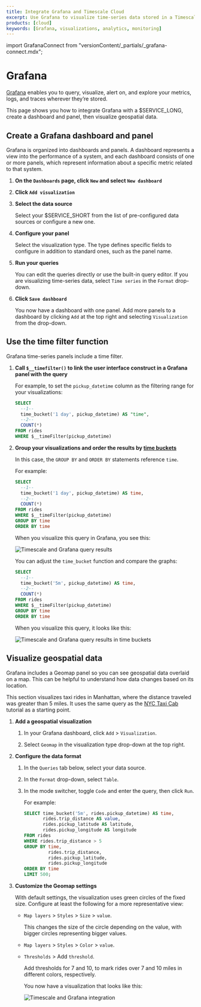 ```yaml
---
title: Integrate Grafana and Timescale Cloud
excerpt: Use Grafana to visualize time-series data stored in a Timescale Cloud service
products: [cloud]
keywords: [Grafana, visualizations, analytics, monitoring]
---
```


import GrafanaConnect from "versionContent/_partials/_grafana-connect.mdx";

# Grafana

[Grafana](https://grafana.com/docs/) enables you to query, visualize, alert on, and explore your metrics, logs, and traces wherever they’re stored.

This page shows you how to integrate Grafana with a $SERVICE_LONG, create a dashboard and panel, then visualize geospatial data.

<GrafanaConnect />

## Create a Grafana dashboard and panel

Grafana is organized into dashboards and panels. A dashboard represents a
view into the performance of a system, and each dashboard consists of one or
more panels, which represent information about a specific metric related to
that system.

<Procedure>

1. **On the `Dashboards` page, click `New` and select `New dashboard`**

1. **Click `Add visualization`**

1. **Select the data source**

   Select your $SERVICE_SHORT from the list of pre-configured data sources or configure a new one.

1. **Configure your panel** 

   Select the visualization type. The type defines specific fields to configure in addition to standard ones, such as the panel name. 

1. **Run your queries** 

   You can edit the queries directly or use the built-in query editor. If you are visualizing time-series data, select `Time series` in the `Format` drop-down.

1. **Click `Save dashboard`**
    
   You now have a dashboard with one panel. Add more panels to a dashboard by clicking `Add` at the top right and selecting `Visualization` from the drop-down. 

</Procedure>

## Use the time filter function

Grafana time-series panels include a time filter. 

<Procedure>

1. **Call `$__timefilter()` to link the user interface construct in a Grafana panel with the query** 

   For example, to set the `pickup_datetime` column as the filtering range for your visualizations:

    ```sql
    SELECT
      --1--
      time_bucket('1 day', pickup_datetime) AS "time",
      --2--
      COUNT(*)
    FROM rides
    WHERE $__timeFilter(pickup_datetime)
    ```

1. **Group your visualizations and order the results by [time buckets][time-buckets]** 

    In this case, the `GROUP BY` and `ORDER BY` statements reference `time`.

    For example:
    
    ```sql
    SELECT
      --1--
      time_bucket('1 day', pickup_datetime) AS time,
      --2--
      COUNT(*)
    FROM rides
    WHERE $__timeFilter(pickup_datetime)
    GROUP BY time
    ORDER BY time
    ```

    When you visualize this query in Grafana, you see this:

    ![Timescale and Grafana query results](https://assets.timescale.com/docs/images/grafana_query_results.png)

    You can adjust the `time_bucket` function and compare the graphs:
    
    ```sql
    SELECT
      --1--
      time_bucket('5m', pickup_datetime) AS time,
      --2--
      COUNT(*)
    FROM rides
    WHERE $__timeFilter(pickup_datetime)
    GROUP BY time
    ORDER BY time
    ```
    
    When you visualize this query, it looks like this:

   ![Timescale and Grafana query results in time buckets](https://assets.timescale.com/docs/images/grafana_query_results_5m.png)

</Procedure>

## Visualize geospatial data

Grafana includes a Geomap panel so you can see geospatial data
overlaid on a map. This can be helpful to understand how data
changes based on its location.

This section visualizes taxi rides in Manhattan, where the distance traveled
was greater than 5 miles. It uses the same query as the [NYC Taxi Cab][nyc-taxi]
tutorial as a starting point.

<Procedure>

1. **Add a geospatial visualization**

   1.  In your Grafana dashboard, click `Add` > `Visualization`.

   1.  Select `Geomap` in the visualization type drop-down at the top right.

1. **Configure the data format**

   1.  In the `Queries` tab below, select your data source.

   1.  In the `Format` drop-down, select `Table`.

   1.  In the mode switcher, toggle `Code` and enter the query, then click `Run`.
 
       For example:

       ```sql
       SELECT time_bucket('5m', rides.pickup_datetime) AS time,
              rides.trip_distance AS value,
              rides.pickup_latitude AS latitude,
              rides.pickup_longitude AS longitude
       FROM rides
       WHERE rides.trip_distance > 5
       GROUP BY time,
                rides.trip_distance,
                rides.pickup_latitude,
                rides.pickup_longitude
       ORDER BY time
       LIMIT 500;
       ```

1.  **Customize the Geomap settings** 
    
    With default settings, the visualization uses green circles of the fixed size. Configure at least the following for a more representative view:

    - `Map layers` > `Styles` > `Size` > `value`.

       This changes the size of the circle depending on the value, with bigger circles representing bigger values.

    - `Map layers` > `Styles` > `Color` > `value`.

    - `Thresholds` > Add `threshold`.

       Add thresholds for 7 and 10, to mark rides over 7 and 10 miles in different colors, respectively. 
    
       You now have a visualization that looks like this: 

       ![Timescale and Grafana integration](https://assets.timescale.com/docs/images/timescale-grafana-integration.png)
       

</Procedure>

[nyc-taxi]: /tutorials/:currentVersion:/nyc-taxi-cab
[grafana-website]: https://www.grafana.com
[install-grafana]: /use-timescale/:currentVersion:/integrations/observability-alerting/grafana/installation
[tutorial-grafana-dashboards]: /use-timescale/:currentVersion:/integrations/observability-alerting/grafana/#create-a-grafana-dashboard-and-panel
[tutorial-grafana-geospatial]: /use-timescale/:currentVersion:/integrations/observability-alerting/grafana/#visualize-geospatial-data
[time-buckets]: /use-timescale/:currentVersion:/time-buckets/

